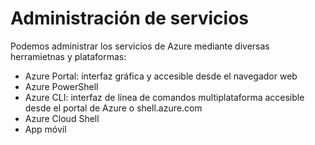 # Administración de servicios

Podemos administrar los servicios de Azure mediante diversas herramietnas y plataformas:

- Azure Portal: interfaz gráfica y accesible desde el navegador web
- Azure PowerShell
- Azure CLI: interfaz de línea de comandos multiplataforma accesible desde el portal de Azure o shell.azure.com
- Azure Cloud Shell
- App móvil
